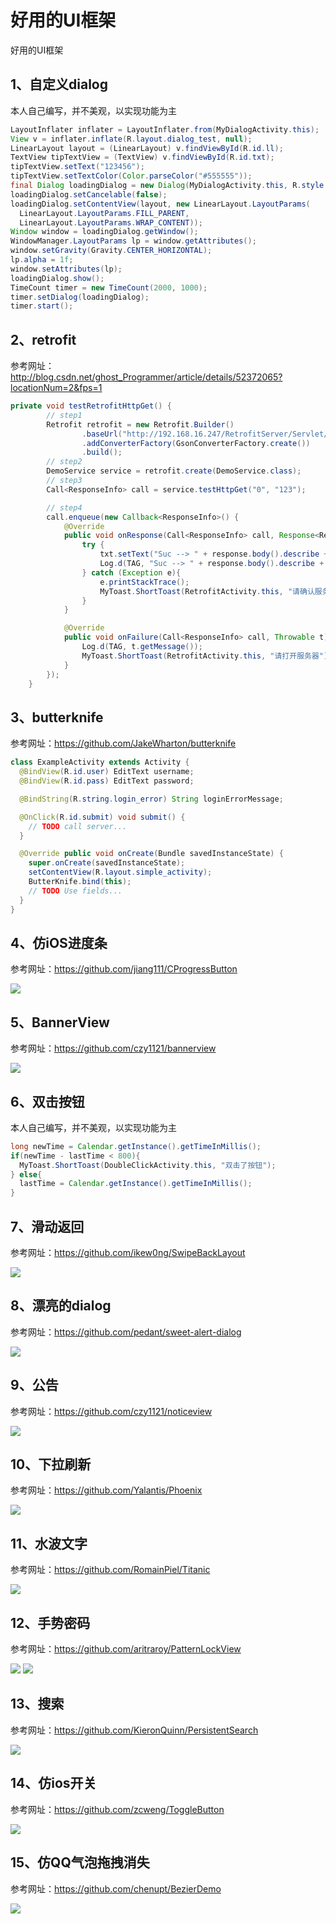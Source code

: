 # 好用的UI框架
好用的UI框架

## 1、自定义dialog
本人自己编写，并不美观，以实现功能为主
```Java
LayoutInflater inflater = LayoutInflater.from(MyDialogActivity.this);
View v = inflater.inflate(R.layout.dialog_test, null);
LinearLayout layout = (LinearLayout) v.findViewById(R.id.ll);
TextView tipTextView = (TextView) v.findViewById(R.id.txt);
tipTextView.setText("123456");
tipTextView.setTextColor(Color.parseColor("#555555"));
final Dialog loadingDialog = new Dialog(MyDialogActivity.this, R.style.CustomDialog);
loadingDialog.setCancelable(false);
loadingDialog.setContentView(layout, new LinearLayout.LayoutParams(
  LinearLayout.LayoutParams.FILL_PARENT,
  LinearLayout.LayoutParams.WRAP_CONTENT));
Window window = loadingDialog.getWindow();
WindowManager.LayoutParams lp = window.getAttributes();
window.setGravity(Gravity.CENTER_HORIZONTAL);
lp.alpha = 1f;
window.setAttributes(lp);
loadingDialog.show();
TimeCount timer = new TimeCount(2000, 1000);
timer.setDialog(loadingDialog);
timer.start();
```

2、retrofit 
-----
参考网址：http://blog.csdn.net/ghost_Programmer/article/details/52372065?locationNum=2&fps=1
```Java
private void testRetrofitHttpGet() {
        // step1
        Retrofit retrofit = new Retrofit.Builder()
                .baseUrl("http://192.168.16.247/RetrofitServer/Servlet/")
                .addConverterFactory(GsonConverterFactory.create())
                .build();
        // step2
        DemoService service = retrofit.create(DemoService.class);
        // step3
        Call<ResponseInfo> call = service.testHttpGet("0", "123");

        // step4
        call.enqueue(new Callback<ResponseInfo>() {
            @Override
            public void onResponse(Call<ResponseInfo> call, Response<ResponseInfo> response) {
                try {
                    txt.setText("Suc --> " + response.body().describe + "\nmethod --> " + response.body().method + "\nname --> " + response.body().name);
                    Log.d(TAG, "Suc --> " + response.body().describe + " - " + response.body().method + response.body().name);
                } catch (Exception e){
                    e.printStackTrace();
                    MyToast.ShortToast(RetrofitActivity.this, "请确认服务器返回数据");
                }
            }

            @Override
            public void onFailure(Call<ResponseInfo> call, Throwable t) {
                Log.d(TAG, t.getMessage());
                MyToast.ShortToast(RetrofitActivity.this, "请打开服务器");
            }
        });
    }
```

3、butterknife 
-----
参考网址：https://github.com/JakeWharton/butterknife    

```java
class ExampleActivity extends Activity {
  @BindView(R.id.user) EditText username;
  @BindView(R.id.pass) EditText password;

  @BindString(R.string.login_error) String loginErrorMessage;

  @OnClick(R.id.submit) void submit() {
    // TODO call server...
  }

  @Override public void onCreate(Bundle savedInstanceState) {
    super.onCreate(savedInstanceState);
    setContentView(R.layout.simple_activity);
    ButterKnife.bind(this);
    // TODO Use fields...
  }
}
```

4、仿iOS进度条
-----
参考网址：https://github.com/jiang111/CProgressButton      

![](https://raw.githubusercontent.com/jiang111/CProgressButton/master/art/art2.gif)

5、BannerView
-----
参考网址：https://github.com/czy1121/bannerview      

![](https://github.com/czy1121/bannerview/raw/master/screenshot.png)

6、双击按钮
-----
本人自己编写，并不美观，以实现功能为主      

```Java
long newTime = Calendar.getInstance().getTimeInMillis();
if(newTime - lastTime < 800){
  MyToast.ShortToast(DoubleClickActivity.this, "双击了按钮");
} else{
  lastTime = Calendar.getInstance().getTimeInMillis();
}
```

7、滑动返回
-----
参考网址：https://github.com/ikew0ng/SwipeBackLayout      

![](https://github.com/Issacw0ng/SwipeBackLayout/raw/master/art/screenshot.png?raw=true)

8、漂亮的dialog
-----
参考网址：https://github.com/pedant/sweet-alert-dialog      

![](https://github.com/pedant/sweet-alert-dialog/raw/master/change_type.gif)

9、公告
-----
参考网址：https://github.com/czy1121/noticeview      

![](https://github.com/czy1121/noticeview/raw/master/screenshot.png)

10、下拉刷新
-----
参考网址：https://github.com/Yalantis/Phoenix      

![](https://camo.githubusercontent.com/d406ac5a03a2b1fa5cf41fadc8d2408cb8709bdc/68747470733a2f2f6431337961637572716a676172612e636c6f756466726f6e742e6e65742f75736572732f3132353035362f73637265656e73686f74732f313635303331372f7265616c6573746174652d70756c6c5f312d322d332e676966)

11、水波文字
-----
参考网址：https://github.com/RomainPiel/Titanic      

![](https://github.com/RomainPiel/Titanic/raw/master/titanic.gif)

12、手势密码
-----
参考网址：https://github.com/aritraroy/PatternLockView      

![](https://github.com/aritraroy/PatternLockView/raw/master/screenshots/pattern_lock_view_small.gif?raw=true)
![](https://github.com/aritraroy/PatternLockView/raw/master/screenshots/pattern_lock_view_2_small.gif?raw=true)

13、搜索
-----
参考网址：https://github.com/KieronQuinn/PersistentSearch      

![](https://raw.githubusercontent.com/Quinny898/PersistentSearch/master/resources/search.gif)

14、仿ios开关
-----
参考网址：https://github.com/zcweng/ToggleButton      

![](https://github.com/zcweng/ToggleButton/raw/master/ToggleButtonSample/21879.gif)

15、仿QQ气泡拖拽消失
-----
参考网址：https://github.com/chenupt/BezierDemo      

![](https://raw.githubusercontent.com/chenupt/BezierDemo/master/pic/bezier.gif)
